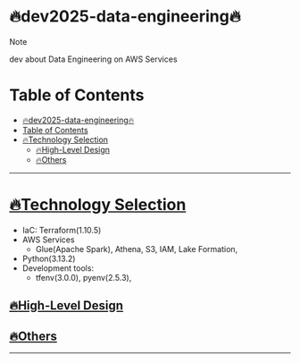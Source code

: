 # :fire:dev2025-data-engineering:fire:
> [!NOTE]  
> dev about Data Engineering on AWS Services
> 

# Table of Contents
- [:fire:dev2025-data-engineering:fire:](#firedev2025-data-engineeringfire)
- [Table of Contents](#table-of-contents)
- [:fire:Technology Selection](#firetechnology-selection)
  - [:fire:High-Level Design](#firehigh-level-design)
  - [:fire:Others](#fireothers)

---------------------------------------
# [:fire:Technology Selection](#Technology-Selection)
+ IaC: Terraform(1.10.5)
+ AWS Services
  + Glue(Apache Spark), Athena, S3, IAM, Lake Formation, 
+ Python(3.13.2)
+ Development tools: 
  + tfenv(3.0.0), pyenv(2.5.3), 

## [:fire:High-Level Design](#High-Level-Design)

## [:fire:Others](#others)

---------------------------------------